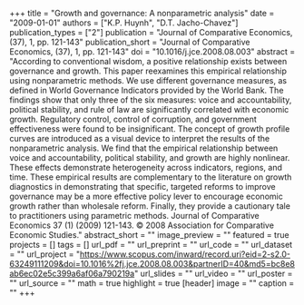 +++
title = "Growth and governance: A nonparametric analysis"
date = "2009-01-01"
authors = ["K.P. Huynh", "D.T. Jacho-Chavez"]
publication_types = ["2"]
publication = "Journal of Comparative Economics, (37), 1, pp. 121-143"
publication_short = "Journal of Comparative Economics, (37), 1, pp. 121-143"
doi = "10.1016/j.jce.2008.08.003"
abstract = "According to conventional wisdom, a positive relationship exists between governance and growth. This paper reexamines this empirical relationship using nonparametric methods. We use different governance measures, as defined in World Governance Indicators provided by the World Bank. The findings show that only three of the six measures: voice and accountability, political stability, and rule of law are significantly correlated with economic growth. Regulatory control, control of corruption, and government effectiveness were found to be insignificant. The concept of growth profile curves are introduced as a visual device to interpret the results of the nonparametric analysis. We find that the empirical relationship between voice and accountability, political stability, and growth are highly nonlinear. These effects demonstrate heterogeneity across indicators, regions, and time. These empirical results are complementary to the literature on growth diagnostics in demonstrating that specific, targeted reforms to improve governance may be a more effective policy lever to encourage economic growth rather than wholesale reform. Finally, they provide a cautionary tale to practitioners using parametric methods. Journal of Comparative Economics 37 (1) (2009) 121-143. © 2008 Association for Comparative Economic Studies."
abstract_short = ""
image_preview = ""
featured = true
projects = []
tags = []
url_pdf = ""
url_preprint = ""
url_code = ""
url_dataset = ""
url_project = "https://www.scopus.com/inward/record.uri?eid=2-s2.0-63249111209&doi=10.1016%2fj.jce.2008.08.003&partnerID=40&md5=bc8e8ab6ec02e5c399a6af06a790219a"
url_slides = ""
url_video = ""
url_poster = ""
url_source = ""
math = true
highlight = true
[header]
image = ""
caption = ""
+++
